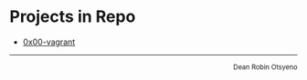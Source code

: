 # Projects in Repo
- [0x00-vagrant](./0x00-vagrant)
---
<div align="right">
	<sub> Dean Robin Otsyeno </sub>
</div>
